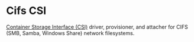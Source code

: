 # Cifs CSI

[Container Storage Interface (CSI)](https://github.com/container-storage-interface/) driver, provisioner, and attacher for CIFS (SMB, Samba, Windows Share) network filesystems.
